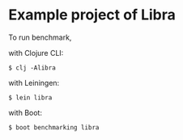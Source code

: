 # Example project of Libra

To run benchmark,

with Clojure CLI:

```console
$ clj -Alibra
```

with Leiningen:

```console
$ lein libra
```

with Boot:

```console
$ boot benchmarking libra
```
